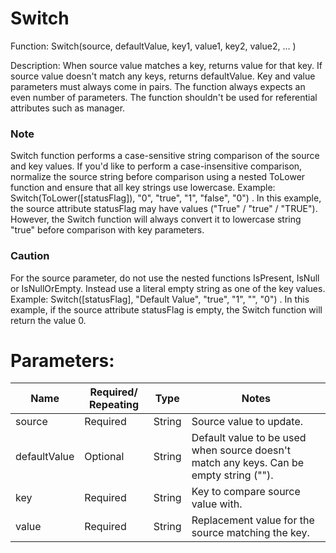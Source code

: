 # Switch

Function: Switch(source, defaultValue, key1, value1, key2, value2, ... )

Description: When source value matches a key, returns value for that key. If source value doesn't match any keys, returns defaultValue. Key and value parameters must always come in pairs. The function always expects an even number of parameters. The function shouldn't be used for referential attributes such as manager.

### Note
Switch function performs a case-sensitive string comparison of the source and key values. If you'd like to perform a case-insensitive comparison, normalize the source string before comparison using a nested ToLower function and ensure that all key strings use lowercase. Example: Switch(ToLower([statusFlag]), "0", "true", "1", "false", "0") . In this example, the source attribute statusFlag may have values ("True" / "true" / "TRUE"). However, the Switch function will always convert it to lowercase string "true" before comparison with key parameters.

### Caution
For the source parameter, do not use the nested functions IsPresent, IsNull or IsNullOrEmpty. Instead use a literal empty string as one of the key values. Example: Switch([statusFlag], "Default Value", "true", "1", "", "0") . In this example, if the source attribute statusFlag is empty, the Switch function will return the value 0.

# Parameters:

| Name         | Required/ Repeating | Type   | Notes                                                            |
|--------------|---------------------|--------|------------------------------------------------------------------|
| source       | Required            | String | Source value to update.                                          |
| defaultValue | Optional            | String | Default value to be used when source doesn't match any keys. Can be empty string (""). |
| key          | Required            | String | Key to compare source value with.                                |
| value        | Required            | String | Replacement value for the source matching the key.               |